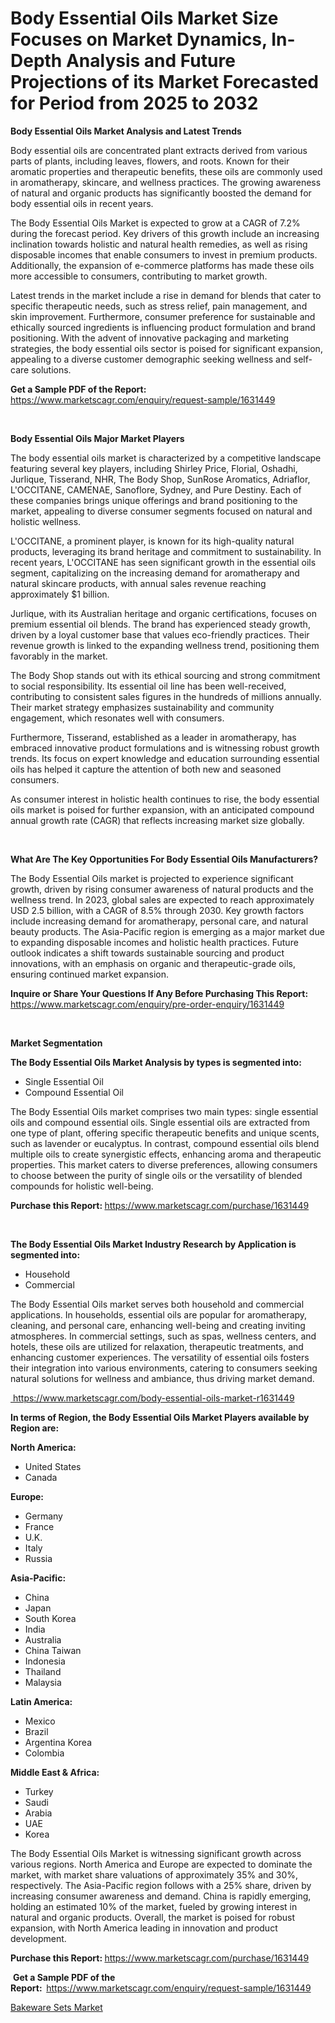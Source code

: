 <p><h1>Body Essential Oils Market Size Focuses on Market Dynamics, In-Depth Analysis and Future Projections of its Market Forecasted for Period from 2025 to 2032</h1></p><p><strong>Body Essential Oils Market Analysis and Latest Trends</strong></p>
<p><p>Body essential oils are concentrated plant extracts derived from various parts of plants, including leaves, flowers, and roots. Known for their aromatic properties and therapeutic benefits, these oils are commonly used in aromatherapy, skincare, and wellness practices. The growing awareness of natural and organic products has significantly boosted the demand for body essential oils in recent years.</p><p>The Body Essential Oils Market is expected to grow at a CAGR of 7.2% during the forecast period. Key drivers of this growth include an increasing inclination towards holistic and natural health remedies, as well as rising disposable incomes that enable consumers to invest in premium products. Additionally, the expansion of e-commerce platforms has made these oils more accessible to consumers, contributing to market growth.</p><p>Latest trends in the market include a rise in demand for blends that cater to specific therapeutic needs, such as stress relief, pain management, and skin improvement. Furthermore, consumer preference for sustainable and ethically sourced ingredients is influencing product formulation and brand positioning. With the advent of innovative packaging and marketing strategies, the body essential oils sector is poised for significant expansion, appealing to a diverse customer demographic seeking wellness and self-care solutions.</p></p>
<p><strong>Get a Sample PDF of the Report:&nbsp;</strong> <a href="https://www.marketscagr.com/enquiry/request-sample/1631449?utm_campaign=2038&utm_medium=2&utm_source=Github&utm_content=ia&utm_term=08022025&utm_id=body-essential-oils">https://www.marketscagr.com/enquiry/request-sample/1631449</a></p>
<p>&nbsp;</p>
<p><strong>Body Essential Oils Major Market Players</strong></p>
<p><p>The body essential oils market is characterized by a competitive landscape featuring several key players, including Shirley Price, Florial, Oshadhi, Jurlique, Tisserand, NHR, The Body Shop, SunRose Aromatics, Adriaflor, L'OCCITANE, CAMENAE, Sanoflore, Sydney, and Pure Destiny. Each of these companies brings unique offerings and brand positioning to the market, appealing to diverse consumer segments focused on natural and holistic wellness.</p><p>L'OCCITANE, a prominent player, is known for its high-quality natural products, leveraging its brand heritage and commitment to sustainability. In recent years, L'OCCITANE has seen significant growth in the essential oils segment, capitalizing on the increasing demand for aromatherapy and natural skincare products, with annual sales revenue reaching approximately $1 billion.</p><p>Jurlique, with its Australian heritage and organic certifications, focuses on premium essential oil blends. The brand has experienced steady growth, driven by a loyal customer base that values eco-friendly practices. Their revenue growth is linked to the expanding wellness trend, positioning them favorably in the market.</p><p>The Body Shop stands out with its ethical sourcing and strong commitment to social responsibility. Its essential oil line has been well-received, contributing to consistent sales figures in the hundreds of millions annually. Their market strategy emphasizes sustainability and community engagement, which resonates well with consumers.</p><p>Furthermore, Tisserand, established as a leader in aromatherapy, has embraced innovative product formulations and is witnessing robust growth trends. Its focus on expert knowledge and education surrounding essential oils has helped it capture the attention of both new and seasoned consumers.</p><p>As consumer interest in holistic health continues to rise, the body essential oils market is poised for further expansion, with an anticipated compound annual growth rate (CAGR) that reflects increasing market size globally.</p></p>
<p>&nbsp;</p>
<p><strong>What Are The Key Opportunities For Body Essential Oils Manufacturers?</strong></p>
<p><p>The Body Essential Oils market is projected to experience significant growth, driven by rising consumer awareness of natural products and the wellness trend. In 2023, global sales are expected to reach approximately USD 2.5 billion, with a CAGR of 8.5% through 2030. Key growth factors include increasing demand for aromatherapy, personal care, and natural beauty products. The Asia-Pacific region is emerging as a major market due to expanding disposable incomes and holistic health practices. Future outlook indicates a shift towards sustainable sourcing and product innovations, with an emphasis on organic and therapeutic-grade oils, ensuring continued market expansion.</p></p>
<p><strong>Inquire or Share Your Questions If Any Before Purchasing This Report:</strong> <a href="https://www.marketscagr.com/enquiry/pre-order-enquiry/1631449?utm_campaign=2038&utm_medium=2&utm_source=Github&utm_content=ia&utm_term=08022025&utm_id=body-essential-oils">https://www.marketscagr.com/enquiry/pre-order-enquiry/1631449</a></p>
<p>&nbsp;</p>
<p><strong>Market Segmentation</strong></p>
<p><strong>The Body Essential Oils Market Analysis by types is segmented into:</strong></p>
<p><ul><li>Single Essential Oil</li><li>Compound Essential Oil</li></ul></p>
<p><p>The Body Essential Oils market comprises two main types: single essential oils and compound essential oils. Single essential oils are extracted from one type of plant, offering specific therapeutic benefits and unique scents, such as lavender or eucalyptus. In contrast, compound essential oils blend multiple oils to create synergistic effects, enhancing aroma and therapeutic properties. This market caters to diverse preferences, allowing consumers to choose between the purity of single oils or the versatility of blended compounds for holistic well-being.</p></p>
<p><strong>Purchase this Report:&nbsp;</strong><a href="https://www.marketscagr.com/purchase/1631449?utm_campaign=2038&utm_medium=2&utm_source=Github&utm_content=ia&utm_term=08022025&utm_id=body-essential-oils">https://www.marketscagr.com/purchase/1631449</a></p>
<p>&nbsp;</p>
<p><strong>The Body Essential Oils Market Industry Research by Application is segmented into:</strong></p>
<p><ul><li>Household</li><li>Commercial</li></ul></p>
<p><p>The Body Essential Oils market serves both household and commercial applications. In households, essential oils are popular for aromatherapy, cleaning, and personal care, enhancing well-being and creating inviting atmospheres. In commercial settings, such as spas, wellness centers, and hotels, these oils are utilized for relaxation, therapeutic treatments, and enhancing customer experiences. The versatility of essential oils fosters their integration into various environments, catering to consumers seeking natural solutions for wellness and ambiance, thus driving market demand.</p></p>
<p><a href="https://www.marketscagr.com/body-essential-oils-market-r1631449?utm_campaign=2038&utm_medium=2&utm_source=Github&utm_content=ia&utm_term=08022025&utm_id=body-essential-oils">&nbsp;https://www.marketscagr.com/body-essential-oils-market-r1631449</a></p>
<p><strong>In terms of Region, the Body Essential Oils Market Players available by Region are:</strong></p>
<p>
    <p> <strong> North America: </strong>
        <ul>
            <li>United States</li>
            <li>Canada</li>
        </ul>
        </p> 
    <p> <strong> Europe: </strong>
        <ul>
            <li>Germany</li>
            <li>France</li>
            <li>U.K.</li>
            <li>Italy</li>
            <li>Russia</li>
        </ul>
        </p> 
    <p> <strong> Asia-Pacific: </strong>
        <ul>
            <li>China</li>
            <li>Japan</li>
            <li>South Korea</li>
            <li>India</li>
            <li>Australia</li>
            <li>China Taiwan</li>
            <li>Indonesia</li>
            <li>Thailand</li>
            <li>Malaysia</li>
        </ul>
        </p> 
    <p> <strong> Latin America: </strong>
        <ul>
            <li>Mexico</li>
            <li>Brazil</li>
            <li>Argentina Korea</li>
            <li>Colombia</li>
        </ul>
        </p> 
    <p> <strong> Middle East & Africa: </strong>
        <ul>
            <li>Turkey</li>
            <li>Saudi</li>
            <li>Arabia</li>
            <li>UAE</li>
            <li>Korea</li>
        </ul>
    </p>
    </p>
<p><p>The Body Essential Oils Market is witnessing significant growth across various regions. North America and Europe are expected to dominate the market, with market share valuations of approximately 35% and 30%, respectively. The Asia-Pacific region follows with a 25% share, driven by increasing consumer awareness and demand. China is rapidly emerging, holding an estimated 10% of the market, fueled by growing interest in natural and organic products. Overall, the market is poised for robust expansion, with North America leading in innovation and product development.</p></p>
<p><strong>Purchase this Report: </strong><a href="https://www.marketscagr.com/purchase/1631449?utm_campaign=2038&utm_medium=2&utm_source=Github&utm_content=ia&utm_term=08022025&utm_id=body-essential-oils">https://www.marketscagr.com/purchase/1631449</a></p>
<p>&nbsp;<strong>Get a Sample PDF of the Report:&nbsp;&nbsp;</strong><a href="https://www.marketscagr.com/enquiry/request-sample/1631449?utm_campaign=2038&utm_medium=2&utm_source=Github&utm_content=ia&utm_term=08022025&utm_id=body-essential-oils">https://www.marketscagr.com/enquiry/request-sample/1631449</a></p>
<p><strong></strong></p>
<p><p><a href="https://github.com/elizabethdagraca/Market-Research-Report-List-5/blob/main/bakeware-sets-market.md?utm_campaign=2038&utm_medium=2&utm_source=Github&utm_content=ia&utm_term=08022025&utm_id=body-essential-oils">Bakeware Sets Market</a></p></p>